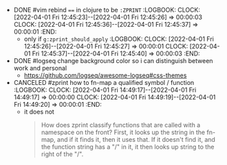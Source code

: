 - DONE #vim rebind `==` in clojure to be `:ZPRINT`
  :LOGBOOK:
  CLOCK: [2022-04-01 Fri 12:45:23]--[2022-04-01 Fri 12:45:26] =>  00:00:03
  CLOCK: [2022-04-01 Fri 12:45:36]--[2022-04-01 Fri 12:45:37] =>  00:00:01
  :END:
	- only if `g:zprint_should_apply`
	  :LOGBOOK:
	  CLOCK: [2022-04-01 Fri 12:45:26]--[2022-04-01 Fri 12:45:27] =>  00:00:01
	  CLOCK: [2022-04-01 Fri 12:45:37]--[2022-04-01 Fri 12:45:40] =>  00:00:03
	  :END:
- DONE #logseq change background color so i can distinguish between work and personal
	- https://github.com/logseq/awesome-logseq#css-themes
- CANCELED #zprint how to fn-map a qualified symbol / function
  :LOGBOOK:
  CLOCK: [2022-04-01 Fri 14:49:17]--[2022-04-01 Fri 14:49:17] =>  00:00:00
  CLOCK: [2022-04-01 Fri 14:49:19]--[2022-04-01 Fri 14:49:20] =>  00:00:01
  :END:
	- it does not 
	  > How does zprint classify functions that are called with a namespace on the front? First, it looks up the string in the fn-map, and if it finds it, then it uses that. If it doesn't find it, and the function string has a "/" in it, it then looks up string to the right of the "/".